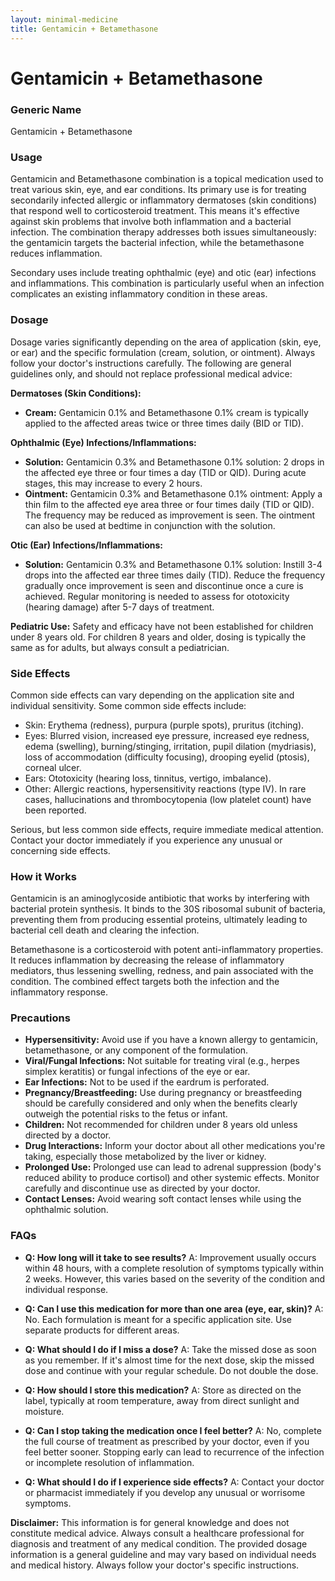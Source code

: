 ```yaml
---
layout: minimal-medicine
title: Gentamicin + Betamethasone
---
```


# Gentamicin + Betamethasone
### Generic Name
Gentamicin + Betamethasone

### Usage

Gentamicin and Betamethasone combination is a topical medication used to treat various skin, eye, and ear conditions.  Its primary use is for treating secondarily infected allergic or inflammatory dermatoses (skin conditions) that respond well to corticosteroid treatment. This means it's effective against skin problems that involve both inflammation and a bacterial infection.  The combination therapy addresses both issues simultaneously: the gentamicin targets the bacterial infection, while the betamethasone reduces inflammation.

Secondary uses include treating ophthalmic (eye) and otic (ear) infections and inflammations.  This combination is particularly useful when an infection complicates an existing inflammatory condition in these areas.


### Dosage

Dosage varies significantly depending on the area of application (skin, eye, or ear) and the specific formulation (cream, solution, or ointment).  Always follow your doctor's instructions carefully.  The following are general guidelines only, and should not replace professional medical advice:

**Dermatoses (Skin Conditions):**

*   **Cream:**  Gentamicin 0.1% and Betamethasone 0.1% cream is typically applied to the affected areas twice or three times daily (BID or TID).

**Ophthalmic (Eye) Infections/Inflammations:**

*   **Solution:** Gentamicin 0.3% and Betamethasone 0.1% solution: 2 drops in the affected eye three or four times a day (TID or QID).  During acute stages, this may increase to every 2 hours.
*   **Ointment:** Gentamicin 0.3% and Betamethasone 0.1% ointment: Apply a thin film to the affected eye area three or four times daily (TID or QID).  The frequency may be reduced as improvement is seen.  The ointment can also be used at bedtime in conjunction with the solution.

**Otic (Ear) Infections/Inflammations:**

*   **Solution:** Gentamicin 0.3% and Betamethasone 0.1% solution: Instill 3-4 drops into the affected ear three times daily (TID). Reduce the frequency gradually once improvement is seen and discontinue once a cure is achieved.  Regular monitoring is needed to assess for ototoxicity (hearing damage) after 5-7 days of treatment.

**Pediatric Use:**  Safety and efficacy have not been established for children under 8 years old. For children 8 years and older, dosing is typically the same as for adults, but always consult a pediatrician.

### Side Effects

Common side effects can vary depending on the application site and individual sensitivity.  Some common side effects include:

*   Skin: Erythema (redness), purpura (purple spots), pruritus (itching).
*   Eyes: Blurred vision, increased eye pressure, increased eye redness, edema (swelling), burning/stinging, irritation, pupil dilation (mydriasis), loss of accommodation (difficulty focusing), drooping eyelid (ptosis), corneal ulcer.
*   Ears:  Ototoxicity (hearing loss, tinnitus, vertigo, imbalance).
*   Other: Allergic reactions,  hypersensitivity reactions (type IV). In rare cases, hallucinations and thrombocytopenia (low platelet count) have been reported.

Serious, but less common side effects, require immediate medical attention. Contact your doctor immediately if you experience any unusual or concerning side effects.


### How it Works

Gentamicin is an aminoglycoside antibiotic that works by interfering with bacterial protein synthesis.  It binds to the 30S ribosomal subunit of bacteria, preventing them from producing essential proteins, ultimately leading to bacterial cell death and clearing the infection.

Betamethasone is a corticosteroid with potent anti-inflammatory properties. It reduces inflammation by decreasing the release of inflammatory mediators, thus lessening swelling, redness, and pain associated with the condition.  The combined effect targets both the infection and the inflammatory response.


### Precautions

*   **Hypersensitivity:** Avoid use if you have a known allergy to gentamicin, betamethasone, or any component of the formulation.
*   **Viral/Fungal Infections:**  Not suitable for treating viral (e.g., herpes simplex keratitis) or fungal infections of the eye or ear.
*   **Ear Infections:**  Not to be used if the eardrum is perforated.
*   **Pregnancy/Breastfeeding:**  Use during pregnancy or breastfeeding should be carefully considered and only when the benefits clearly outweigh the potential risks to the fetus or infant.
*   **Children:** Not recommended for children under 8 years old unless directed by a doctor.
*   **Drug Interactions:**  Inform your doctor about all other medications you're taking, especially those metabolized by the liver or kidney.
*   **Prolonged Use:**  Prolonged use can lead to adrenal suppression (body's reduced ability to produce cortisol) and other systemic effects. Monitor carefully and discontinue use as directed by your doctor.
*   **Contact Lenses:** Avoid wearing soft contact lenses while using the ophthalmic solution.


### FAQs

*   **Q: How long will it take to see results?** A: Improvement usually occurs within 48 hours, with a complete resolution of symptoms typically within 2 weeks.  However, this varies based on the severity of the condition and individual response.

*   **Q: Can I use this medication for more than one area (eye, ear, skin)?** A: No. Each formulation is meant for a specific application site.  Use separate products for different areas.

*   **Q: What should I do if I miss a dose?** A: Take the missed dose as soon as you remember. If it's almost time for the next dose, skip the missed dose and continue with your regular schedule.  Do not double the dose.

*   **Q: How should I store this medication?** A: Store as directed on the label, typically at room temperature, away from direct sunlight and moisture.

*   **Q: Can I stop taking the medication once I feel better?** A: No, complete the full course of treatment as prescribed by your doctor, even if you feel better sooner.  Stopping early can lead to recurrence of the infection or incomplete resolution of inflammation.

*   **Q: What should I do if I experience side effects?** A:  Contact your doctor or pharmacist immediately if you develop any unusual or worrisome symptoms.


**Disclaimer:** This information is for general knowledge and does not constitute medical advice. Always consult a healthcare professional for diagnosis and treatment of any medical condition. The provided dosage information is a general guideline and may vary based on individual needs and medical history.  Always follow your doctor's specific instructions.
